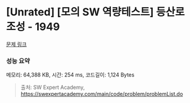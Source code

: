 # [Unrated] [모의 SW 역량테스트] 등산로 조성 - 1949 

[문제 링크](https://swexpertacademy.com/main/code/problem/problemDetail.do?contestProbId=AV5PoOKKAPIDFAUq) 

### 성능 요약

메모리: 64,388 KB, 시간: 254 ms, 코드길이: 1,124 Bytes



> 출처: SW Expert Academy, https://swexpertacademy.com/main/code/problem/problemList.do